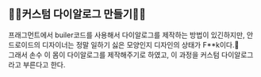 ## 🧑‍💻커스텀 다이알로그 만들기🧑‍💻

<div>프래그먼트에서 builer코드를 사용해서 다이알로그를 제작하는 방법이 있긴하지만, 안드로이드의 디자이너는 정말 일하기 싫은 모양인지 디자인의 상태가 F**k이다.🤬</div>
그래서 손수 이 몸이 다이알로그를 제작해주기로 하였고, 이 과정을 커스텀 다이알로그라고 부른다고 한다.
